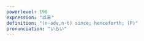 ```yaml
---
powerlevel: 196
expression: "以来"
definition: "(n-adv,n-t) since; henceforth; (P)"
pronunciation: "いらい"
---
```

